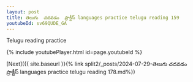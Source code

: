 ```yaml
---
layout: post
title: తెలుగు  చదవడం  ప్రాక్టీస్ languages practice telugu reading 159
youtubeId: sv69QUDE_GA
---
```

 
 
Telugu reading practice
 
 
 
 
 


{% include youtubePlayer.html id=page.youtubeId %}
 
[Next]({{ site.baseurl }}{% link  split2/_posts/2024-07-29-తెలుగు చదవడం ప్రాక్టీస్ languages practice telugu reading 178.md%})
 
